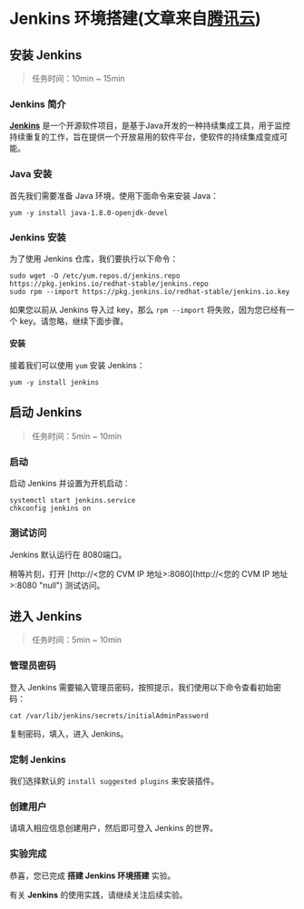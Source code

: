 Jenkins 环境搭建(文章来自[腾讯云](https://cloud.tencent.com/developer/labs/lab/10221))
============

安装 Jenkins
----------

> 任务时间：10min ~ 15min

### Jenkins 简介

**[Jenkins](https://jenkins.io/ "null")** 是一个开源软件项目，是基于Java开发的一种持续集成工具，用于监控持续重复的工作，旨在提供一个开放易用的软件平台，使软件的持续集成变成可能。

### Java 安装

首先我们需要准备 Java 环境，使用下面命令来安装 Java：

    yum -y install java-1.8.0-openjdk-devel
    

### Jenkins 安装

为了使用 Jenkins 仓库，我们要执行以下命令：

    sudo wget -O /etc/yum.repos.d/jenkins.repo https://pkg.jenkins.io/redhat-stable/jenkins.repo
    sudo rpm --import https://pkg.jenkins.io/redhat-stable/jenkins.io.key
    

如果您以前从 Jenkins 导入过 key，那么 `rpm --import` 将失败，因为您已经有一个 key。请忽略，继续下面步骤。

#### 安装

接着我们可以使用 `yum` 安装 Jenkins：

    yum -y install jenkins
    

启动 Jenkins
----------

> 任务时间：5min ~ 10min

### 启动

启动 Jenkins 并设置为开机启动：

    systemctl start jenkins.service
    chkconfig jenkins on
    

### 测试访问

Jenkins 默认运行在 8080端口。

稍等片刻，打开 [http://<您的 CVM IP 地址>:8080](http://<您的 CVM IP 地址>:8080 "null") 测试访问。

进入 Jenkins
----------

> 任务时间：5min ~ 10min

### 管理员密码

登入 Jenkins 需要输入管理员密码，按照提示，我们使用以下命令查看初始密码：

    cat /var/lib/jenkins/secrets/initialAdminPassword
    

复制密码，填入，进入 Jenkins。

### 定制 Jenkins

我们选择默认的 `install suggested plugins` 来安装插件。

### 创建用户

请填入相应信息创建用户，然后即可登入 Jenkins 的世界。

### 实验完成

恭喜，您已完成 **搭建 Jenkins 环境搭建** 实验。

有关 **Jenkins** 的使用实践，请继续关注后续实验。